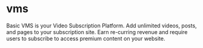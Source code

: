 # vms
Basic VMS is your Video Subscription Platform. Add unlimited videos, posts, and pages to your subscription site. Earn re-curring revenue and require users to subscribe to access premium content on your website.
